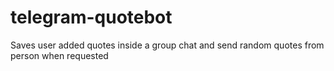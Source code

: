 # telegram-quotebot

Saves user added quotes inside a group chat and send random quotes from person when requested
